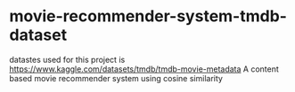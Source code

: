 # movie-recommender-system-tmdb-dataset
datastes used for this project is 
https://www.kaggle.com/datasets/tmdb/tmdb-movie-metadata
A content based movie recommender system using cosine similarity

